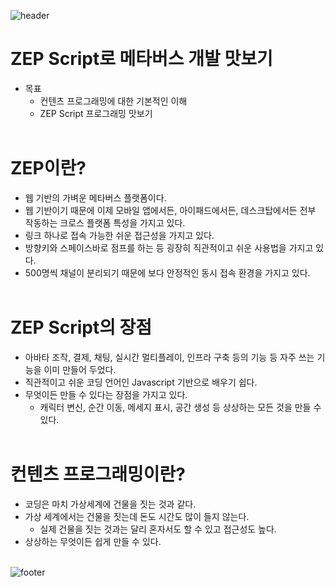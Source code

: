![header](https://capsule-render.vercel.app/api?type=waving&color=gradient&height=300&section=header&text=ZEP-Script&fontAlignY=40&fontSize=100&desc=&descAlignY=65&animation=twinkling)

# ZEP Script로 메타버스 개발 맛보기
- 목표
  - 컨텐츠 프로그래밍에 대한 기본적인 이해
  - ZEP Script 프로그래밍 맛보기
<br/><br/>

# ZEP이란?
- 웹 기반의 가벼운 메타버스 플랫폼이다.
- 웹 기반이기 때문에 이제 모바일 앱에서든, 아이패드에서든, 데스크탑에서든 전부 작동하는 크로스 플랫폼 특성을 가지고 있다.
- 링크 하나로 접속 가능한 쉬운 접근성을 가지고 있다.
- 방향키와 스페이스바로 점프를 하는 등 굉장히 직관적이고 쉬운 사용법을 가지고 있다.
- 500명씩 채널이 분리되기 때문에 보다 안정적인 동시 접속 환경을 가지고 있다.
<br/><br/>

# ZEP Script의 장점
- 아바타 조작, 결제, 채팅, 실시간 멀티플레이, 인프라 구축 등의 기능 등 자주 쓰는 기능을 이미 만들어 두었다.
- 직관적이고 쉬운 코딩 언어인 Javascript 기반으로 배우기 쉽다.
- 무엇이든 만들 수 있다는 장점을 가지고 있다.
  - 캐릭터 변신, 순간 이동, 메세지 표시, 공간 생성 등 상상하는 모든 것을 만들 수 있다.
<br/><br/>

# 컨텐츠 프로그래밍이란?
- 코딩은 마치 가상세계에 건물을 짓는 것과 같다.
- 가상 세계에서는 건물을 짓는데 돈도 시간도 많이 들지 않는다.
  - 실제 건물을 짓는 것과는 달리 혼자서도 할 수 있고 접근성도 높다.
- 상상하는 무엇이든 쉽게 만들 수 있다.
<br/><br/>

![footer](https://capsule-render.vercel.app/api?section=footer&type=waving&color=e2e4e3&height=130)
